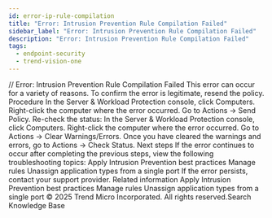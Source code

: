 ```yaml
---
id: error-ip-rule-compilation
title: "Error: Intrusion Prevention Rule Compilation Failed"
sidebar_label: "Error: Intrusion Prevention Rule Compilation Failed"
description: "Error: Intrusion Prevention Rule Compilation Failed"
tags:
  - endpoint-security
  - trend-vision-one
---
```


/*<![CDATA[*/ $('#title').html($('meta[name=map-description]').attr('content')); /*]]>*/ Error: Intrusion Prevention Rule Compilation Failed This error can occur for a variety of reasons. To confirm the error is legitimate, resend the policy. Procedure In the Server & Workload Protection console, click Computers. Right-click the computer where the error occurred. Go to Actions → Send Policy. Re-check the status: In the Server & Workload Protection console, click Computers. Right-click the computer where the error occurred. Go to Actions → Clear Warnings/Errors. Once you have cleared the warnings and errors, go to Actions → Check Status. Next steps If the error continues to occur after completing the previous steps, view the following troubleshooting topics: Apply Intrusion Prevention best practices Manage rules Unassign application types from a single port If the error persists, contact your support provider. Related information Apply Intrusion Prevention best practices Manage rules Unassign application types from a single port © 2025 Trend Micro Incorporated. All rights reserved.Search Knowledge Base